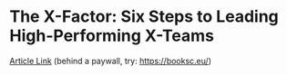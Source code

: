 # The X-Factor: Six Steps to Leading High-Performing X-Teams

[Article Link](https://www.sciencedirect.com/science/article/abs/pii/S009026160900031X?via%3Dihub) (behind a paywall, try: https://booksc.eu/)
